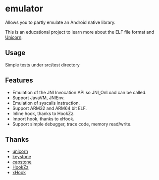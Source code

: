 # emulator

Allows you to partly emulate an Android native library.<br>

This is an educational project to learn more about the ELF file format and [Unicorn](https://github.com/unicorn-engine/unicorn).


## Usage

Simple tests under src/test directory

## Features
- Emulation of the JNI Invocation API so JNI_OnLoad can be called.
- Support JavaVM, JNIEnv.
- Emulation of syscalls instruction.
- Support ARM32 and ARM64 bit ELF.
- Inline hook, thanks to HookZz.
- Import hook, thanks to xHook.
- Support simple debugger, trace code, memory read/write.

## Thanks
- [unicorn](https://github.com/unicorn-engine/unicorn)
- [keystone](https://github.com/keystone-engine/keystone)
- [capstone](https://github.com/aquynh/capstone)
- [HookZz](https://github.com/jmpews/HookZz)
- [xHook](https://github.com/iqiyi/xHook)
